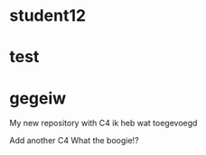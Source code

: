 # student12
# test
# gegeiw
My new repository with C4
ik heb wat toegevoegd

Add another C4
What the boogie!?
